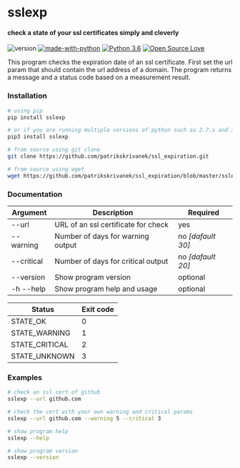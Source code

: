 # sslexp
#### check a state of your ssl certificates simply and cleverly

![version](https://img.shields.io/badge/version-1.0.0-brightgreen)
[![made-with-python](https://img.shields.io/badge/Made%20with-Python-1f425f.svg)](https://www.python.org/)
[![Python 3.6](https://img.shields.io/badge/python-3.6-blue.svg)](https://www.python.org/downloads/release/python-360/)
[![Open Source Love](https://badges.frapsoft.com/os/v1/open-source.svg?v=103)](https://github.com/ellerbrock/open-source-badges/)

This program checks the expiration date of an ssl certificate.
First set the url param that should contain the url address of a domain.
The program returns a message and a status code based on a measurement result.

### Installation
```bash
# using pip
pip install sslexp

# or if you are running multiple versions of python such as 2.7.x and 3.x 
pip3 install sslexp

# from source using git clone
git clone https://github.com/patrikskrivanek/ssl_expiration.git

# from source using wget
wget https://github.com/patrikskrivanek/ssl_expiration/blob/master/sslexp
```

### Documentation
Argument | Description | Required
------------ | ------------- | -------------
--url | URL of an ssl certificate for check | yes
--warning | Number of days for warning output | no *[dafault 30]*
--critical | Number of days for critical output | no *[dafault 20]*
--version | Show program version | optional
-h --help | Show program help and usage | optional

Status | Exit code | 
------------ | -------------
STATE_OK | 0
STATE_WARNING | 1
STATE_CRITICAL | 2
STATE_UNKNOWN | 3

### Examples
```bash
# check an ssl cert of github
sslexp --url github.com

# check the cert with your own warning and critical params
sslexp --url github.com --warning 5 --critical 3

# show program help
sslexp --help

# show program version
sslexp --version
```